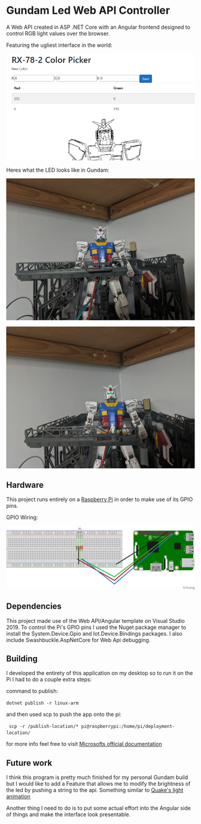 # Gundam Led Web API Controller

A Web API created in ASP .NET Core with an Angular frontend designed to control RGB light values over the browser.

Featuring the ugliest interface in the world:

![interface](/images/interface.png)

Heres what the LED looks like in Gundam:

![white](/images/white.png)

![green](/images/green.png)

## Hardware
This project runs entirely on a [Raspberry Pi](https://www.raspberrypi.org/) in order to make use of its GPIO pins.

GPIO Wiring:

![fritzing](/images/fritzingsketch.png)

## Dependencies
This project made use of the Web API/Angular template on Visual Studio 2019.
To control the Pi's GPIO pins I used the Nuget package manager to install the System.Device.Gpio and Iot.Device.Bindings packages. I also include Swashbuckle.AspNetCore for Web Api debugging.

## Building
I developed the entirety of this application on my desktop so to run it on the Pi I had to do a couple extra steps:

command to publish:

 ```dotnet publish -r linux-arm ```

and then used scp to push the app onto the pi:

``` scp -r /publish-location/* pi@raspberrypi:/home/pi/deployment-location/```

for more info feel free to visit [Microsofts official documentation](https://docs.microsoft.com/en-us/dotnet/iot/deployment)

## Future work
I think this program is pretty much finished for my personal Gundam build but I would like to add a Feature that allows me to modify the brightness of the led by pushing a string to the api. Something similar to [Quake's light animation](https://github.com/id-Software/Quake/blob/bf4ac424ce754894ac8f1dae6a3981954bc9852d/qw-qc/world.qc#L328-L372)

Another thing I need to do is to put some actual effort into the Angular side of things and make the interface look presentable.